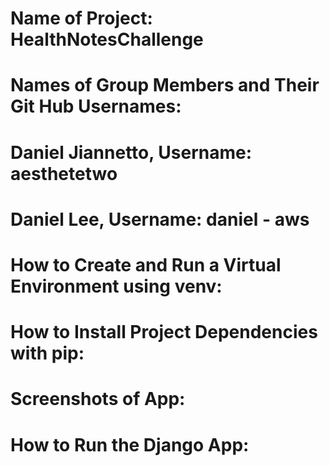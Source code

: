 # Name of Project: HealthNotesChallenge
#
# Names of Group Members and Their Git Hub Usernames:
#
# Daniel Jiannetto, Username: aesthetetwo
# Daniel Lee, Username: daniel - aws                          
#
# How to Create and Run a Virtual Environment using venv:
#
# How to Install Project Dependencies with pip:
#
# Screenshots of App:
# 
# How to Run the Django App:
#
#